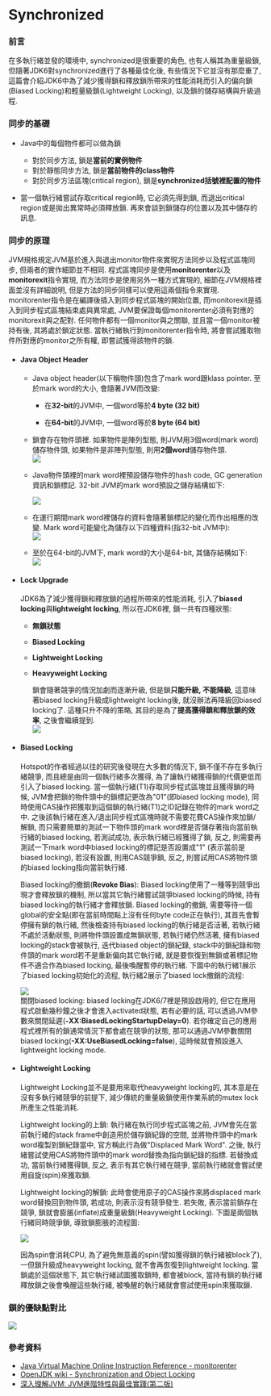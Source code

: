 # Synchronized

### 前言

在多執行緒並發的環境中, synchronized是很重要的角色, 也有人稱其為重量級鎖, 但隨著JDK6對synchronized進行了各種最佳化後, 有些情況下它並沒有那麼重了, 這篇會介紹JDK6中為了減少獲得鎖和釋放鎖所帶來的性能消耗而引入的偏向鎖\(Biased Locking\)和輕量級鎖\(Lightweight Locking\), 以及鎖的儲存結構與升級過程.

### 同步的基礎

* Java中的每個物件都可以做為鎖

  * 對於同步方法, 鎖是**當前的實例物件**
  * 對於靜態同步方法, 鎖是**當前物件的class物件**
  * 對於同步方法區塊\(critical region\), 鎖是**synchronized括號裡配置的物件**

* 當一個執行緒嘗試存取critical region時, 它必須先得到鎖, 而退出critical region或是拋出異常時必須釋放鎖. 再來會談到鎖儲存的位置以及其中儲存的訊息.

### 同步的原理

JVM規格規定JVM基於進入與退出monitor物件來實現方法同步以及程式區塊同步, 但兩者的實作細節並不相同. 程式區塊同步是使用**monitorenter**以及**monitorexit**指令實現, 而方法同步是使用另外一種方式實現的, 細節在JVM規格裡面並沒有詳細說明, 但是方法的同步同樣可以使用這兩個指令來實現. monitorenter指令是在編譯後插入到同步程式區塊的開始位置, 而monitorexit是插入到同步程式區塊結束處與異常處, JVM要保證每個monitorenter必須有對應的monitorexit與之配對. 任何物件都有一個monitor與之關聯, 並且當一個monitor被持有後, 其將處於鎖定狀態. 當執行緒執行到monitorenter指令時, 將會嘗試獲取物件所對應的monitor之所有權, 即嘗試獲得該物件的鎖.

* #### Java Object Header

  * Java object header\(以下稱物件頭\)包含了mark word跟klass pointer. 至於mark word的大小, 會隨著JVM而改變:

    * 在**32-bit**的JVM中, 一個word等於**4 byte \(32 bit\)**

    * 在**64-bit**的JVM中, 一個word等於**8 byte \(64 bit\)**

  * 鎖會存在物件頭裡. 如果物件是陣列型態, 則JVM用3個word\(mark word\)儲存物件頭, 如果物件是非陣列型態, 則用**2個word**儲存物件頭.  
    ![](/assets/jmm-89.png)

  * Java物件頭裡的mark word裡預設儲存物件的hash code, GC generation資訊和鎖標記. 32-bit JVM的mark word預設之儲存結構如下:

    ![](/assets/jmm-90.png)

  * 在運行期間mark word裡儲存的資料會隨著鎖標記的變化而作出相應的改變. Mark word可能變化為儲存以下四種資料\(指32-bit JVM中\):  
    ![](/assets/jmm-91.png)

  * 至於在64-bit的JVM下, mark word的大小是64-bit, 其儲存結構如下:  
    ![](/assets/jmm-92.png)
* #### Lock Upgrade

  JDK6為了減少獲得鎖和釋放鎖的過程所帶來的性能消耗, 引入了**biased locking**與**lightweight locking**, 所以在JDK6裡, 鎖一共有四種狀態:

  * **無鎖狀態**

  * **Biased Locking**

  * **Lightweight Locking**

  * **Heavyweight Locking**

    鎖會隨著競爭的情況加劇而逐漸升級, 但是鎖**只能升級, 不能降級**, 這意味著biased locking升級成lightweight locking後, 就沒辦法再降級回biased locking了. 這種只升不降的策略, 其目的是為了**提高獲得鎖和釋放鎖的效率**, 之後會繼續提到.  
    ![](/assets/jmm-93.png)

* #### Biased Locking

  Hotspot的作者經過以往的研究後發現在大多數的情況下, 鎖不僅不存在多執行緒競爭, 而且總是由同一個執行緒多次獲得, 為了讓執行緒獲得鎖的代價更低而引入了biased locking. 當一個執行緒\(T1\)存取同步程式區塊並且獲得鎖的時候, JVM會把鎖的物件頭中的鎖標記更改為"01"\(即biased locking mode\), 同時使用CAS操作把獲取到這個鎖的執行緒\(T1\)之ID記錄在物件的mark word之中. 之後該執行緒在進入/退出同步程式區塊時就不需要花費CAS操作來加鎖/解鎖, 而只需要簡單的測試一下物件頭的mark word裡是否儲存著指向當前執行緒的biased locking, 若測試成功, 表示執行緒已經獲得了鎖, 反之, 則需要再測試一下mark word中biased locking的標記是否設置成"1" \(表示當前是biased locking\), 若沒有設置, 則用CAS競爭鎖, 反之, 則嘗試用CAS將物件頭的biased locking指向當前執行緒.

  Biased locking的撤銷\(**Revoke Bias**\): Biased locking使用了一種等到競爭出現才會釋放鎖的機制, 所以當其它執行緒嘗試競爭biased locking的時候, 持有biased locking的執行緒才會釋放鎖. Biased locking的撤銷, 需要等待一個global的安全點\(即在當前時間點上沒有任何byte code正在執行\), 其首先會暫停擁有鎖的執行緒, 然後檢查持有biased locking的執行緒是否活著, 若執行緒不處於活動狀態, 則將物件頭設置成無鎖狀態, 若執行緒仍然活著, 擁有biased locking的stack會被執行, 迭代biased object的鎖紀錄, stack中的鎖紀錄和物件頭的mark word若不是重新偏向其它執行緒, 就是要恢復到無鎖或著標記物件不適合作為biased locking, 最後喚醒暫停的執行緒. 下圖中的執行緒1展示了biased locking初始化的流程, 執行緒2展示了biased lock撤銷的流程:

  ![](/assets/jmm-94.png)  
  關閉biased locking: biased locking在JDK6/7裡是預設啟用的, 但它在應用程式啟動幾秒鐘之後才會進入activated狀態, 若有必要的話, 可以透過JVM參數來關閉延遲\(**-XX:BiasedLockingStartupDelay=0**\). 若你確定自己的應用程式裡所有的鎖通常情況下都會處在競爭的狀態, 那可以通過JVM參數關閉biased locking\(**-XX:UseBiasedLocking=false**\), 這時候就會預設進入lightweight locking mode.

* #### Lightweight Locking

  Lightweight Locking並不是要用來取代heavyweight locking的, 其本意是在沒有多執行緒競爭的前提下, 減少傳統的重量級鎖使用作業系統的mutex lock所產生之性能消耗.  
  
  Lightweight locking的上鎖: 執行緒在執行同步程式區塊之前, JVM會先在當前執行緒的stack frame中創造用於儲存鎖紀錄的空間, 並將物件頭中的mark word複製到鎖紀錄當中, 官方稱此行為做"Displaced Mark Word". 之後, 執行緒嘗試使用CAS將物件頭中的mark word替換為指向鎖紀錄的指標. 若替換成功, 當前執行緒獲得鎖, 反之, 表示有其它執行緒在競爭, 當前執行緒就會嘗試使用自旋\(spin\)來獲取鎖.

  Lightweight locking的解鎖: 此時會使用原子的CAS操作來將displaced mark word替換回到物件頭, 若成功, 則表示沒有競爭發生. 若失敗, 表示當前鎖存在競爭, 鎖就會膨脹\(inflate\)成重量級鎖\(Heavyweight Locking\). 下圖是兩個執行緒同時競爭鎖, 導致鎖膨脹的流程圖:

  ![](/assets/jmm-95.png)

  因為spin會消耗CPU, 為了避免無意義的spin\(譬如獲得鎖的執行緒被block了\), 一但鎖升級成heavyweight locking, 就不會再恢復到lightweight locking. 當鎖處於這個狀態下, 其它執行緒試圖獲取鎖時, 都會被block, 當持有鎖的執行緒釋放鎖之後會喚醒這些執行緒, 被喚醒的執行緒就會嘗試使用spin來獲取鎖.

### 鎖的優缺點對比

![](/assets/jmm-96.png)

### 參考資料

* [Java Virtual Machine Online Instruction Reference - monitorenter](https://cs.au.dk/~mis/dOvs/jvmspec/ref--44.html)
* [OpenJDK wiki - Synchronization and Object Locking](https://wiki.openjdk.java.net/display/HotSpot/Synchronization)  
* [深入理解JVM: JVM進階特性與最佳實踐\(第二版\)](https://www.tenlong.com.tw/products/9787111421900)



